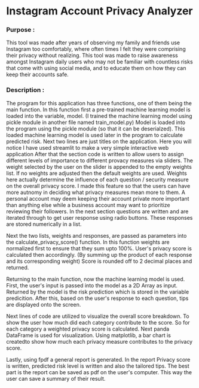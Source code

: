 # Instagram Account Privacy Analyzer

### Purpose : 
This tool was made after years of observing my family and friends use Instagram too comfortably, where often times I felt they were
comprising their privacy without realizing. This tool was made to raise awareness amongst Instagram daily users who may not be
familiar with countless risks that come with using social media, and to educate them on how they can keep their accounts safe.

### Description :

The program for this application has three functions, one of them being the main function. In this function first a pre-trained
machine learning model is loaded into the variable, model. (I trained the machine learning model using pickle module in another file
named train_model.py) Model is loaded into the program using the pickle module (so that it can be deserialzed). This loaded machine
learning model is used later in the program to calculate predicted risk.
Next two lines are just titles on the application. Here you will notice I have used streamlit to make a very simple interactive
web application
After that the section code is written to allow users to assign different levels of importance to different provacy measures via sliders.
The weight selected by the user on the slider is appended to the empty weights list. If no weights are adjusted then the default
weights are used. Weights here actually determine the influence of each question / security measure on the overall privacy score.
I made this feature so that the users can have more autnomy in deciding what privacy measures mean more to them. A personal account may
deem keeping their account private more important than anything else while a business account may want to prioritize reviewing their
followers.
In the next section questions are written and are iterated through to get user response using radio buttons. These responses are
stored numerically in a list.

Next the two lists, weights and responses, are passed as parameters into the calculate_privacy_score() function. In this function
weights are normalized first to ensure that they sum upto 100%. User's privacy score is calculated then accordingly. (By summing up
the product of each response and its corresponding weight) Score is rounded off to 2 decimal places and returned.

Returning to the main function, now the machine learning model is used. First, the user's input is passed into the model as a 2D
Array as input. Returned by the model is the risk prediction which is stored in the variable predicition. After this, based on the user's
response to each question, tips are displayed onto the screen.

Next lines of code are utilized to visualize the overall score breakdown. To show the user how much did each category contribute to the
score. So for each category a weighted privacy score is calculated. Next panda DataFrame is used for visualization. Using matplotlib, a bar
chart is createdto show how much each privacy measure contributes to the privacy score.

Lastly, using fpdf a general report is generated. In the report Privacy score is written, predicted risk level is written and also the tailored
tips. The best part is the report can be saved as pdf on the user's computer. This way the user can save a summary of their result.